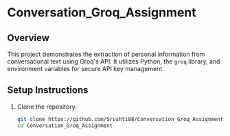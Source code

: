 # Conversation_Groq_Assignment

## Overview

This project demonstrates the extraction of personal information from conversational text using Groq's API. It utilizes Python, the `groq` library, and environment variables for secure API key management.

## Setup Instructions

1. Clone the repository:

   ```bash
   git clone https://github.com/Srushti88/Conversation_Groq_Assignment.git
   cd Conversation_Groq_Assignment

